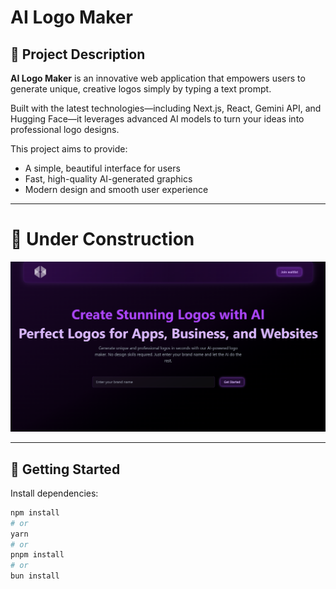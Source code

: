 # AI Logo Maker

## 📖 Project Description

**AI Logo Maker** is an innovative web application that empowers users to generate unique, creative logos simply by typing a text prompt.

Built with the latest technologies—including Next.js, React, Gemini API, and Hugging Face—it leverages advanced AI models to turn your ideas into professional logo designs.

This project aims to provide:

- A simple, beautiful interface for users
- Fast, high-quality AI-generated graphics
- Modern design and smooth user experience

---
# 🚧 Under Construction
![Under Construction](https://github.com/adithyasd10/ai-logo-maker/blob/main/public/ai-logo-maker.png)

---

## 🚀 Getting Started

Install dependencies:

```bash
npm install
# or
yarn
# or
pnpm install
# or
bun install
